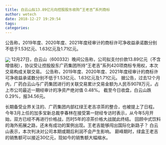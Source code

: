 ```yaml
---
title: 白云山拟13.89亿元向控股股东收购“王老吉”系列商标
author: wetech
date: 2018-12-27 19:29:54
tags: 
categories: 
---
```

公告称，2019年度、2020年度、2021年度经审计的商标许可净收益承诺数分别不低于1.53亿元、1.63亿元及1.71亿元。
<!-- more -->
<img align="center" border="0" src="https://imgcdn.yicai.com/uppics/images/2018/12/c2e123a0a7d5fb2e423a457b5eb54286.jpg" />
12月27日，白云山（600332）晚间公告称，公司拟支付价款13.89亿元（不含增值税），协议受让控股股东广药集团所持“王老吉”系列420项商标专用权，本次交易构成关联交易。
公告称，2019年度、2020年度、2021年度经审计的商标许可净收益承诺数分别不低于1.53亿元、1.63亿元及1.71亿元。
据公告，过去12个月内，广药白云山与广药集团进行的关联交易累计交易金额为人民币9078万元，占上市公司最近一期经审计的净资产绝对值 0.48%。
截至今日收盘，白云山跌0.29%，报34.56元。
 
 
长期备受业界关注的、广药集团内部红绿王老吉凉茶的整合，也被提上了日程。
今年3月上任的加多宝新总裁李春林在接受第一财经专访时表示，从今年5月开始，双方已经不再进行价格战，历时5年的凉茶价格大战就此终结。
回顾中式饮料的海外拓展之路，还未有成功的案例出现。王老吉能够闯出国际化新路子？
白云山表示，本次判决对公司本期或期后利润不会产生影响。
巅峰期时，绿盒王老吉的销售额可以接近30亿元，现如今的销售额大幅缩水。
